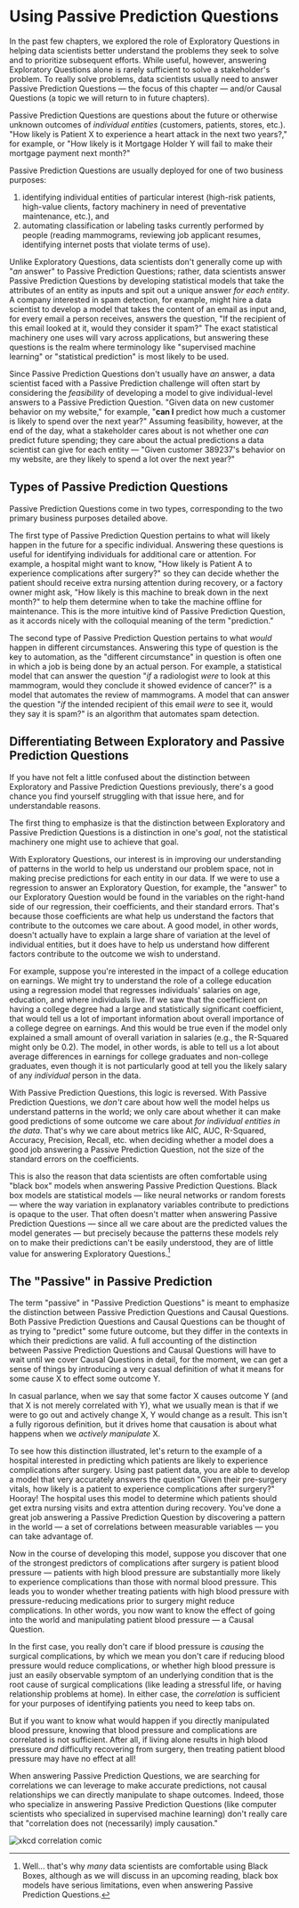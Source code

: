 # Using Passive Prediction Questions


In the past few chapters, we explored the role of Exploratory Questions in helping data scientists better understand the problems they seek to solve and to prioritize subsequent efforts. While useful, however, answering Exploratory Questions alone is rarely sufficient to solve a stakeholder's problem. To really solve problems, data scientists usually need to answer Passive Prediction Questions — the focus of this chapter — and/or Causal Questions (a topic we will return to in future chapters).

Passive Prediction Questions are questions about the future or otherwise unknown outcomes of *individual entities* (customers, patients, stores, etc.). "How likely is Patient X to experience a heart attack in the next two years?," for example, or "How likely is it Mortgage Holder Y will fail to make their mortgage payment next month?"

Passive Prediction Questions are usually deployed for one of two business purposes: 

1) identifying individual entities of particular interest (high-risk patients, high-value clients, factory machinery in need of preventative maintenance, etc.), and
2) automating classification or labeling tasks currently performed by people (reading mammograms, reviewing job applicant resumes, identifying internet posts that violate terms of use).

Unlike Exploratory Questions, data scientists don't generally come up with "*an* answer" to Passive Prediction Questions; rather, data scientists answer Passive Prediction Questions by developing statistical models that take the attributes of an entity as inputs and spit out a unique answer *for each entity*. A company interested in spam detection, for example, might hire a data scientist to develop a model that takes the content of an email as input and, for every email a person receives, answers the question, "If the recipient of this email looked at it, would they consider it spam?" The exact statistical machinery one uses will vary across applications, but answering these questions is the realm where terminology like "supervised machine learning" or "statistical prediction" is most likely to be used.

Since Passive Prediction Questions don't usually have *an* answer, a data scientist faced with a Passive Prediction challenge will often start by considering the *feasibility* of developing a model to give individual-level answers to a Passive Prediction Question. "Given data on new customer behavior on my website," for example, "**can I** predict how much a customer is likely to spend over the next year?" Assuming feasibility, however, at the end of the day, what a stakeholder cares about is not whether one *can* predict future spending; they care about the actual predictions a data scientist can give for each entity — "Given customer 389237's behavior on my website, are they likely to spend a lot over the next year?"

## Types of Passive Prediction Questions

Passive Prediction Questions come in two types, corresponding to the two primary business purposes detailed above.

The first type of Passive Prediction Question pertains to what will likely happen in the future for a specific individual. Answering these questions is useful for identifying individuals for additional care or attention. For example, a hospital might want to know, "How likely is Patient A to experience complications after surgery?" so they can decide whether the patient should receive extra nursing attention during recovery, or a factory owner might ask, "How likely is this machine to break down in the next month?" to help them determine when to take the machine offline for maintenance. This is the more intuitive kind of Passive Prediction Question, as it accords nicely with the colloquial meaning of the term "prediction."

The second type of Passive Prediction Question pertains to what *would* happen in different circumstances. Answering this type of question is the key to automation, as the "different circumstance" in question is often one in which a job is being done by an actual person. For example, a statistical model that can answer the question "*if* a radiologist *were* to look at this mammogram, would they conclude it showed evidence of cancer?" is a model that automates the review of mammograms. A model that can answer the question "*if* the intended recipient of this email *were* to see it, would they say it is spam?" is an algorithm that automates spam detection.

## Differentiating Between Exploratory and Passive Prediction Questions

If you have not felt a little confused about the distinction between Exploratory and Passive Prediction Questions previously, there's a good chance you find yourself struggling with that issue here, and for understandable reasons.

The first thing to emphasize is that the distinction between Exploratory and Passive Prediction Questions is a distinction in one's *goal*, not the statistical machinery one might use to achieve that goal.

With Exploratory Questions, our interest is in improving our understanding of patterns in the world to help us understand our problem space, not in making precise predictions for each entity in our data. If we were to use a regression to answer an Exploratory Question, for example, the "answer" to our Exploratory Question would be found in the variables on the right-hand side of our regression, their coefficients, and their standard errors. That's because those coefficients are what help us understand the factors that contribute to the outcomes we care about. A good model, in other words, doesn't actually have to explain a large share of variation at the level of individual entities, but it does have to help us understand how different factors contribute to the outcome we wish to understand.

For example, suppose you're interested in the impact of a college education on earnings. We might try to understand the role of a college education using a regression model that regresses individuals' salaries on age, education, and where individuals live. If we saw that the coefficient on having a college degree had a large and statistically significant coefficient, that would tell us a lot of important information about overall importance of a college degree on earnings. And this would be true even if the model only explained a small amount of overall variation in salaries (e.g., the R-Squared might only be 0.2). The model, in other words, is able to tell us a lot about average differences in earnings for college graduates and non-college graduates, even though it is not particularly good at tell you the likely salary of any *individual* person in the data.

With Passive Prediction Questions, this logic is reversed. With Passive Prediction Questions, we *don't* care about how well the model helps us understand patterns in the world; we only care about whether it can make good predictions of some outcome we care about *for individual entities in the data*. That's why we care about metrics like AIC, AUC, R-Squared, Accuracy, Precision, Recall, etc. when deciding whether a model does a good job answering a Passive Prediction Question, not the size of the standard errors on the coefficients.

This is also the reason that data scientists are often comfortable using "black box" models when answering Passive Prediction Questions. Black box models are statistical models — like neural networks or random forests — where the way variation in explanatory variables contribute to predictions is opaque to the user. That often doesn't matter when answering Passive Prediction Questions — since all we care about are the predicted values the model generates — but precisely because the patterns these models rely on to make their predictions can't be easily understood, they are of little value for answering Exploratory Questions.[^blackboxes]

[^blackboxes]: Well... that's why *many* data scientists are comfortable using Black Boxes, although as we will discuss in an upcoming reading, black box models have serious limitations, even when answering Passive Prediction Questions.

## The "Passive" in Passive Prediction

The term "passive" in "Passive Prediction Questions" is meant to emphasize the distinction between Passive Prediction Questions and Causal Questions. Both Passive Prediction Questions and Causal Questions can be thought of as trying to "predict" some future outcome, but they differ in the contexts in which their predictions are valid. A full accounting of the distinction between Passive Prediction Questions and Causal Questions will have to wait until we cover Causal Questions in detail, for the moment, we can get a sense of things by introducing a very casual definition of what it means for some cause X to effect some outcome Y.

In casual parlance, when we say that some factor X causes outcome Y (and that X is not merely correlated with Y), what we usually mean is that if we were to go out and actively change X, Y would change as a result. This isn't a fully rigorous definition, but it drives home that causation is about what happens when we *actively manipulate* X.

To see how this distinction illustrated, let's return to the example of a hospital interested in predicting which patients are likely to experience complications after surgery. Using past patient data, you are able to develop a model that very accurately answers the question "Given their pre-surgery vitals, how likely is a patient to experience complications after surgery?" Hooray! The hospital uses this model to determine which patients should get extra nursing visits and extra attention during recovery. You've done a great job answering a Passive Prediction Question by discovering a pattern in the world — a set of correlations between measurable variables — you can take advantage of.

Now in the course of developing this model, suppose you discover that one of the strongest predictors of complications after surgery is patient blood pressure — patients with high blood pressure are substantially more likely to experience complications than those with normal blood pressure. This leads you to wonder whether treating patients with high blood pressure with pressure-reducing medications prior to surgery might reduce complications. In other words, you now want to know the effect of going into the world and manipulating patient blood pressure — a Causal Question.

In the first case, you really don't care if blood pressure is *causing* the surgical complications, by which we mean you don't care if reducing blood pressure would reduce complications, or whether high blood pressure is just an easily observable symptom of an underlying condition that is the root cause of surgical complications (like leading a stressful life, or having relationship problems at home). In either case, the *correlation* is sufficient for your purposes of identifying patients you need to keep tabs on.

But if you want to know what would happen if you directly manipulated blood pressure, knowing that blood pressure and complications are correlated is not sufficient. After all, if living alone results in high blood pressure *and* difficulty recovering from surgery, then treating patient blood pressure may have no effect at all!

When answering Passive Prediction Questions, we are searching for correlations we can leverage to make accurate predictions, not causal relationships we can directly manipulate to shape outcomes. Indeed, those who specialize in answering Passive Prediction Questions (like computer scientists who specialized in supervised machine learning) don't really care that "correlation does not (necessarily) imply causation."

![xkcd correlation comic](https://imgs.xkcd.com/comics/correlation.png)

